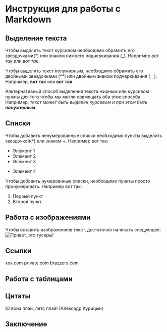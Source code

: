 # Инструкция для работы с Markdown

## Выделение текста 

Чтобы выделить текст курсивом необходимо обрамить его звездочками(*) или знаком нижнего подчеркивания (_). Например *вот так* или _вот так_.

Чтобы выделить текст полужирным, необходимо обрамить его двойными звездочками (**) или двойным знаком подчеркивания (__). Например, **вот так** или __вот так__.

Альтернативный способ выделения текста жирным или курсивом нужны для того чтобы мы могли совмещать оба этих способа. Например, _текст может быть выделен курсивом и при этом быть **полужирным**_.

## Списки

Чтобы добавить ненумерованные списки необходимо пункты выделить звездочкой(*) или знаком +. Например вот так:
* Элемент 1 
* Элемент 2
* Элемент 3
+ Элемент 4

Чтобы добавить нумеровнные списки, необходимо пункты просто пронумеровать.
Например вот так:

1. Первый пункт
2. Второй пункт

## Работа с изображениями

Чтобы вставить изображениев текст, достаточно написать следующее:
![Привет, это тусеры!](photo_2022-05-26_23-06-15.jpg)

## Ссылки

xxx.com
private.com
brazzers.com

## Работа с таблицами

## Цитаты

Ю вона плэй, летс плэй! (Алексадр Курицын)

## Заключение